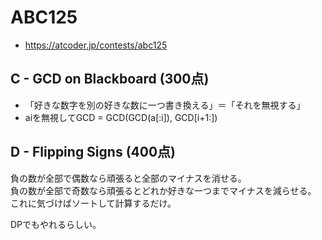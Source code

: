 # ABC125
* https://atcoder.jp/contests/abc125


## C - GCD on Blackboard (300点)
* 「好きな数字を別の好きな数に一つ書き換える」＝「それを無視する」
* aiを無視してGCD = GCD(GCD(a[:i]), GCD[i+1:])


## D - Flipping Signs (400点)
負の数が全部で偶数なら頑張ると全部のマイナスを消せる。 \
負の数が全部で奇数なら頑張るとどれか好きな一つまでマイナスを減らせる。 \
これに気づけばソートして計算するだけ。

DPでもやれるらしい。

